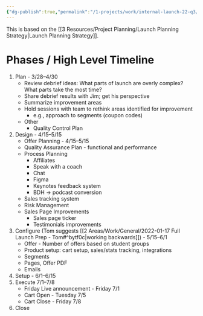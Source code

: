 ```yaml
---
{"dg-publish":true,"permalink":"/1-projects/work/internal-launch-22-q3/high-level-plan-il-22-q3/","tags":"gardenEntry"}
---
```


This is based on the [[3 Resources/Project Planning/Launch Planning Strategy|Launch Planning Strategy]].

# Phases / High Level Timeline
1. Plan - 3/28–4/30
	- Review debrief ideas: What parts of launch are overly complex?  What parts take the most time?
	- Share debrief results with Jim; get his perspective
	- Summarize improvement areas
	- Hold sessions with team to rethink areas identified for improvement
		- e.g., approach to segments (coupon codes)
	- Other
		- Quality Control Plan
2. Design - 4/15–5/15
	- Offer Planning - 4/15–5/15
	- Quality Assurance Plan - functional and performance
	- Process Planning
		- Affiliates
		- Speak with a coach
		- Chat
		- Figma
		- Keynotes feedback system
		- BDH → podcast conversion
	- Sales tracking system
	- Risk Management
	- Sales Page Improvements
		- Sales page ticker
		- Testimonials improvements
3. Configure (Tom suggests [[2 Areas/Work/General/2022-01-17 Full Launch Prep - Tom#^bytf0c|working backwards]]) - 5/15–6/1
	- Offer - Number of offers based on student groups
	- Product setup: cart setup, sales/stats tracking, integrations
	- Segments
	- Pages, Offer PDF
	- Emails
4. Setup - 6/1–6/15
5. Execute 7/1–7/8
	- Friday Live announcement - Friday 7/1
	- Cart Open - Tuesday 7/5
	- Cart Close - Friday 7/8
6. Close
